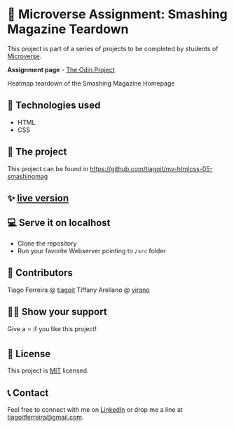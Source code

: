 # 📃 Microverse Assignment: Smashing Magazine Teardown
This project is part of a series of projects to be completed by students of [Microverse](https://www.microverse.org/ 'The Global School for Remote Software Developers!').

**Assignment page** - [The Odin Project](https://www.theodinproject.com/courses/html5-and-css3/lessons/design-teardown)

Heatmap teardown of the Smashing Magazine Homepage

## 📡 Technologies used
- HTML
- CSS

## 🚀 The project
This project can be found in https://github.com/tiagoit/mv-htmlcss-05-smashingmag

## ✨ [live version](https://tiagoit.github.io/mv-htmlcss-05-smashingmag/src/)

## 💻 Serve it on localhost
  - Clone the repository
  - Run your favorite Webserver pointing to `/src` folder

## 🤖 Contributors
Tiago Ferreira @ [tiagoit](https://github.com/tiagoit)
Tiffany Arellano @ [yirano](https://github.com/yirano)

## 🙋‍♂ Show your support
Give a ⭐️ if you like this project!

## 📝 License
This project is [MIT](https://github.com/tiagoit/mv-htmlcss-05-smashingmag/license.txt) licensed.

## 📞 Contact
Feel free to connect with me on [LinkedIn](https://www.linkedin.com/in/tiagoit-dev/) or drop me a line at <tiagoitferreira@gmail.com>.
